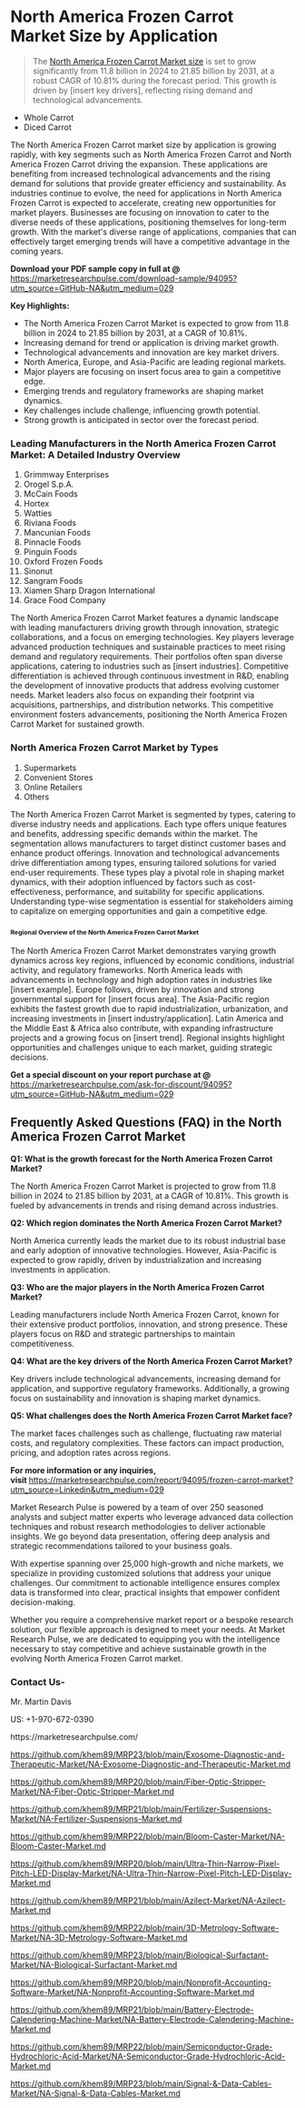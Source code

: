 <h1>North America Frozen Carrot Market&nbsp;Size by Application</h1><blockquote><p>The <a href="https://marketresearchpulse.com/download-sample/94095?utm_source=GitHub-NA&amp;utm_medium=029">North America Frozen Carrot Market size</a> is set to grow significantly from 11.8 billion in 2024 to 21.85 billion by 2031, at a robust CAGR of 10.81% during the forecast period. This growth is driven by [insert key drivers], reflecting rising demand and technological advancements.</p></blockquote><ul><li>Whole Carrot<li> Diced Carrot</li></ul><p>The North America Frozen Carrot market size by application is growing rapidly, with key segments such as North America Frozen Carrot and North America Frozen Carrot driving the expansion. These applications are benefiting from increased technological advancements and the rising demand for solutions that provide greater efficiency and sustainability. As industries continue to evolve, the need for applications in North America Frozen Carrot is expected to accelerate, creating new opportunities for market players. Businesses are focusing on innovation to cater to the diverse needs of these applications, positioning themselves for long-term growth. With the market's diverse range of applications, companies that can effectively target emerging trends will have a competitive advantage in the coming years.</p><p><strong>Download your PDF sample copy in full at @ </strong><a href="https://marketresearchpulse.com/download-sample/94095?utm_source=GitHub-NA&amp;utm_medium=029">https://marketresearchpulse.com/download-sample/94095?utm_source=GitHub-NA&amp;utm_medium=029</a></p><p><strong>Key Highlights: </strong></p><ul><li>The North America Frozen Carrot Market is expected to grow from 11.8 billion in 2024 to 21.85 billion by 2031, at a CAGR of 10.81%.</li><li>Increasing demand for trend or application is driving market growth.</li><li>Technological advancements and innovation are key market drivers.</li><li>North America, Europe, and Asia-Pacific are leading regional markets.</li><li>Major players are focusing on insert focus area to gain a competitive edge.</li><li>Emerging trends and regulatory frameworks are shaping market dynamics.</li><li>Key challenges include challenge, influencing growth potential.</li><li>Strong growth is anticipated in sector over the forecast period.</li></ul><h3>Leading Manufacturers in the North America Frozen Carrot Market: A Detailed Industry Overview</h3><ol><li>Grimmway Enterprises</li><li>Orogel S.p.A.</li><li>McCain Foods</li><li>Hortex</li><li>Watties</li><li>Riviana Foods</li><li>Mancunian Foods</li><li>Pinnacle Foods</li><li>Pinguin Foods</li><li>Oxford Frozen Foods</li><li>Sinonut</li><li>Sangram Foods</li><li>Xiamen Sharp Dragon International</li><li>Grace Food Company</li></ol><div class="flex max-w-full flex-col flex-grow"><div class="min-h-8 text-message flex w-full flex-col items-end gap-2 whitespace-normal break-words [.text-message+&amp;]:mt-5" dir="auto" data-message-author-role="assistant" data-message-id="fd8432e4-4910-450d-b182-61b7bfb0a01f" data-message-model-slug="gpt-4o"><div class="flex w-full flex-col gap-1 empty:hidden first:pt-[3px]"><div class="markdown prose w-full break-words dark:prose-invert light"><p>The North America Frozen Carrot Market features a dynamic landscape with leading manufacturers driving growth through innovation, strategic collaborations, and a focus on emerging technologies. Key players leverage advanced production techniques and sustainable practices to meet rising demand and regulatory requirements. Their portfolios often span diverse applications, catering to industries such as [insert industries]. Competitive differentiation is achieved through continuous investment in R&amp;D, enabling the development of innovative products that address evolving customer needs. Market leaders also focus on expanding their footprint via acquisitions, partnerships, and distribution networks. This competitive environment fosters advancements, positioning the North America Frozen Carrot Market for sustained growth.</p></div></div></div></div><h3>North America Frozen Carrot Market by Types</h3><ol><li>Supermarkets<li> Convenient Stores<li> Online Retailers<li> Others</li></ol><div class="flex max-w-full flex-col flex-grow"><div class="min-h-8 text-message flex w-full flex-col items-end gap-2 whitespace-normal break-words [.text-message+&amp;]:mt-5" dir="auto" data-message-author-role="assistant" data-message-id="084470be-0bb7-4664-bddf-5156b4f41249" data-message-model-slug="gpt-4o-mini"><div class="flex w-full flex-col gap-1 empty:hidden first:pt-[3px]"><div class="markdown prose w-full break-words dark:prose-invert light"><p>The North America Frozen Carrot Market is segmented by types, catering to diverse industry needs and applications. Each type offers unique features and benefits, addressing specific demands within the market. The segmentation allows manufacturers to target distinct customer bases and enhance product offerings. Innovation and technological advancements drive differentiation among types, ensuring tailored solutions for varied end-user requirements. These types play a pivotal role in shaping market dynamics, with their adoption influenced by factors such as cost-effectiveness, performance, and suitability for specific applications. Understanding type-wise segmentation is essential for stakeholders aiming to capitalize on emerging opportunities and gain a competitive edge.</p></div></div></div></div><h3><span style="font-size: 11px;">Regional Overview of the North America Frozen Carrot Market</span></h3><div class="flex max-w-full flex-col flex-grow"><div class="min-h-8 text-message flex w-full flex-col items-end gap-2 whitespace-normal break-words [.text-message+&amp;]:mt-5" dir="auto" data-message-author-role="assistant" data-message-id="e9038762-ce64-4e30-91c9-9bd413514231" data-message-model-slug="gpt-4o-mini"><div class="flex w-full flex-col gap-1 empty:hidden first:pt-[3px]"><div class="markdown prose w-full break-words dark:prose-invert light"><p>The North America Frozen Carrot Market demonstrates varying growth dynamics across key regions, influenced by economic conditions, industrial activity, and regulatory frameworks. North America leads with advancements in technology and high adoption rates in industries like [insert example]. Europe follows, driven by innovation and strong governmental support for [insert focus area]. The Asia-Pacific region exhibits the fastest growth due to rapid industrialization, urbanization, and increasing investments in [insert industry/application]. Latin America and the Middle East &amp; Africa also contribute, with expanding infrastructure projects and a growing focus on [insert trend]. Regional insights highlight opportunities and challenges unique to each market, guiding strategic decisions.</p></div></div></div></div><p><strong>Get a special discount on your report purchase at @ </strong><a href="https://marketresearchpulse.com/ask-for-discount/94095?utm_source=GitHub-NA&amp;utm_medium=029">https://marketresearchpulse.com/ask-for-discount/94095?utm_source=GitHub-NA&amp;utm_medium=029</a></p><h2>Frequently Asked Questions (FAQ) in the North America Frozen Carrot Market</h2><p><strong>Q1: What is the growth forecast for the North America Frozen Carrot Market?</strong></p><p>The North America Frozen Carrot Market is projected to grow from 11.8 billion in 2024 to 21.85 billion by 2031, at a CAGR of 10.81%. This growth is fueled by advancements in trends and rising demand across industries.</p><p><strong>Q2: Which region dominates the North America Frozen Carrot Market?</strong></p><p>North America currently leads the market due to its robust industrial base and early adoption of innovative technologies. However, Asia-Pacific is expected to grow rapidly, driven by industrialization and increasing investments in application.</p><p><strong>Q3: Who are the major players in the North America Frozen Carrot Market?</strong></p><p>Leading manufacturers include North America Frozen Carrot, known for their extensive product portfolios, innovation, and strong presence. These players focus on R&amp;D and strategic partnerships to maintain competitiveness.</p><p><strong>Q4: What are the key drivers of the North America Frozen Carrot Market?</strong></p><p>Key drivers include technological advancements, increasing demand for application, and supportive regulatory frameworks. Additionally, a growing focus on sustainability and innovation is shaping market dynamics.</p><p><strong>Q5: What challenges does the North America Frozen Carrot Market face?</strong></p><p>The market faces challenges such as challenge, fluctuating raw material costs, and regulatory complexities. These factors can impact production, pricing, and adoption rates across regions.</p><p><strong>For more information or any inquiries, visit&nbsp;</strong><a href="https://marketresearchpulse.com/report/94095/frozen-carrot-market?utm_source=Linkedin&utm_medium=029">https://marketresearchpulse.com/report/94095/frozen-carrot-market?utm_source=Linkedin&utm_medium=029</a></p><p>Market Research Pulse is powered by a team of over 250 seasoned analysts and subject matter experts who leverage advanced data collection techniques and robust research methodologies to deliver actionable insights. We go beyond data presentation, offering deep analysis and strategic recommendations tailored to your business goals.</p><p>With expertise spanning over 25,000 high-growth and niche markets, we specialize in providing customized solutions that address your unique challenges. Our commitment to actionable intelligence ensures complex data is transformed into clear, practical insights that empower confident decision-making.</p><p>Whether you require a comprehensive market report or a bespoke research solution, our flexible approach is designed to meet your needs. At Market Research Pulse, we are dedicated to equipping you with the intelligence necessary to stay competitive and achieve sustainable growth in the evolving North America Frozen Carrot market.</p><h3><strong>Contact Us-</strong></h3><p>Mr. Martin Davis</p><p>US: +1-970-672-0390</p><p>https://marketresearchpulse.com/</p><p><a href="https://github.com/khem89/MRP23/blob/main/Exosome-Diagnostic-and-Therapeutic-Market/NA-Exosome-Diagnostic-and-Therapeutic-Market.md">https://github.com/khem89/MRP23/blob/main/Exosome-Diagnostic-and-Therapeutic-Market/NA-Exosome-Diagnostic-and-Therapeutic-Market.md</a></p><p><a href="https://github.com/khem89/MRP20/blob/main/Fiber-Optic-Stripper-Market/NA-Fiber-Optic-Stripper-Market.md">https://github.com/khem89/MRP20/blob/main/Fiber-Optic-Stripper-Market/NA-Fiber-Optic-Stripper-Market.md</a></p><p><a href="https://github.com/khem89/MRP21/blob/main/Fertilizer-Suspensions-Market/NA-Fertilizer-Suspensions-Market.md">https://github.com/khem89/MRP21/blob/main/Fertilizer-Suspensions-Market/NA-Fertilizer-Suspensions-Market.md</a></p><p><a href="https://github.com/khem89/MRP22/blob/main/Bloom-Caster-Market/NA-Bloom-Caster-Market.md">https://github.com/khem89/MRP22/blob/main/Bloom-Caster-Market/NA-Bloom-Caster-Market.md</a></p><p><a href="https://github.com/khem89/MRP20/blob/main/Ultra-Thin-Narrow-Pixel-Pitch-LED-Display-Market/NA-Ultra-Thin-Narrow-Pixel-Pitch-LED-Display-Market.md">https://github.com/khem89/MRP20/blob/main/Ultra-Thin-Narrow-Pixel-Pitch-LED-Display-Market/NA-Ultra-Thin-Narrow-Pixel-Pitch-LED-Display-Market.md</a></p><p><a href="https://github.com/khem89/MRP21/blob/main/Azilect-Market/NA-Azilect-Market.md">https://github.com/khem89/MRP21/blob/main/Azilect-Market/NA-Azilect-Market.md</a></p><p><a href="https://github.com/khem89/MRP22/blob/main/3D-Metrology-Software-Market/NA-3D-Metrology-Software-Market.md">https://github.com/khem89/MRP22/blob/main/3D-Metrology-Software-Market/NA-3D-Metrology-Software-Market.md</a></p><p><a href="https://github.com/khem89/MRP23/blob/main/Biological-Surfactant-Market/NA-Biological-Surfactant-Market.md">https://github.com/khem89/MRP23/blob/main/Biological-Surfactant-Market/NA-Biological-Surfactant-Market.md</a></p><p><a href="https://github.com/khem89/MRP20/blob/main/Nonprofit-Accounting-Software-Market/NA-Nonprofit-Accounting-Software-Market.md">https://github.com/khem89/MRP20/blob/main/Nonprofit-Accounting-Software-Market/NA-Nonprofit-Accounting-Software-Market.md</a></p><p><a href="https://github.com/khem89/MRP21/blob/main/Battery-Electrode-Calendering-Machine-Market/NA-Battery-Electrode-Calendering-Machine-Market.md">https://github.com/khem89/MRP21/blob/main/Battery-Electrode-Calendering-Machine-Market/NA-Battery-Electrode-Calendering-Machine-Market.md</a></p><p><a href="https://github.com/khem89/MRP22/blob/main/Semiconductor-Grade-Hydrochloric-Acid-Market/NA-Semiconductor-Grade-Hydrochloric-Acid-Market.md">https://github.com/khem89/MRP22/blob/main/Semiconductor-Grade-Hydrochloric-Acid-Market/NA-Semiconductor-Grade-Hydrochloric-Acid-Market.md</a></p><p><a href="https://github.com/khem89/MRP23/blob/main/Signal-&-Data-Cables-Market/NA-Signal-&-Data-Cables-Market.md">https://github.com/khem89/MRP23/blob/main/Signal-&-Data-Cables-Market/NA-Signal-&-Data-Cables-Market.md</a></p>
